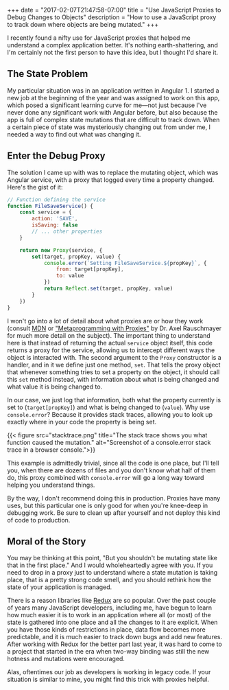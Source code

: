 +++
date = "2017-02-07T21:47:58-07:00"
title = "Use JavaScript Proxies to Debug Changes to Objects"
description = "How to use a JavaScript proxy to track down where objects are being mutated."
+++

I recently found a nifty use for JavaScript proxies that helped me understand a
complex application better. It's nothing earth-shattering, and I'm certainly not
the first person to have this idea, but I thought I'd share it.

<!--more-->

## The State Problem

My particular situation was in an application written in Angular 1. I started a
new job at the beginning of the year and was assigned to work on this app, which
posed a significant learning curve for me—not just because I've never done any
significant work with Angular before, but also because the app is full of
complex state mutations that are difficult to track down. When a certain piece
of state was mysteriously changing out from under me, I needed a way to find out
what was changing it.

## Enter the Debug Proxy

The solution I came up with was to replace the mutating object, which was
Angular service, with a proxy that logged every time a property changed. Here's
the gist of it:

```js
// Function defining the service
function FileSaveService() {
    const service = {
        action: 'SAVE',
        isSaving: false
        // ... other properties
    }

    return new Proxy(service, {
        set(target, propKey, value) {
            console.error(`Setting FileSaveService.${propKey}`, {
                from: target[propKey],
                to: value
            })
            return Reflect.set(target, propKey, value)
        }
    })
}
```

I won't go into a lot of detail about what proxies are or how they work (consult
[MDN](https://developer.mozilla.org/en-US/docs/Web/JavaScript/Reference/Global_Objects/Proxy)
or ["Metaprogramming with Proxies"](http://exploringjs.com/es6/ch_proxies.html)
by Dr. Axel Rauschmayer for much more detail on the subject). The important
thing to understand here is that instead of returning the actual `service`
object itself, this code returns a proxy for the service, allowing us to
intercept different ways the object is interacted with. The second argument to
the `Proxy` constructor is a handler, and in it we define just one method,
`set`. That tells the proxy object that whenever something tries to set a
property on the object, it should call this `set` method instead, with
information about what is being changed and what value it is being changed to.

In our case, we just log that information, both what the property currently is
set to (`target[propKey]`) and what is being changed to (`value`). Why use
`console.error`? Because it provides stack traces, allowing you to look up
exactly where in your code the property is being set.

{{< figure src="stacktrace.png" title="The stack trace shows you what function caused the mutation." alt="Screenshot of a console.error stack trace in a browser console.">}}

This example is admittedly trivial, since all the code is one place, but I'll
tell you, when there are dozens of files and you don't know what half of them
do, this proxy combined with `console.error` will go a long way toward helping
you understand things.

By the way, I don't recommend doing this in production. Proxies have many uses,
but this particular one is only good for when you're knee-deep in debugging
work. Be sure to clean up after yourself and not deploy this kind of code to
production.

## Moral of the Story

You may be thinking at this point, "But you shouldn't be mutating state like
that in the first place." And I would wholeheartedly agree with you. If you need
to drop in a proxy just to understand where a state mutation is taking place,
that is a pretty strong code smell, and you should rethink how the state of your
application is managed.

There is a reason libraries like [Redux](http://redux.js.org/) are so popular.
Over the past couple of years many JavaScript developers, including me, have
begun to learn how much easier it is to work in an application where all (or
most) of the state is gathered into one place and all the changes to it are
explicit. When you have those kinds of restrictions in place, data flow becomes
more predictable, and it is much easier to track down bugs and add new features.
After working with Redux for the better part last year, it was hard to come to a
project that started in the era when two-way binding was still the new hotness
and mutations were encouraged.

Alas, oftentimes our job as developers is working in legacy code. If your
situation is similar to mine, you might find this trick with proxies helpful.
